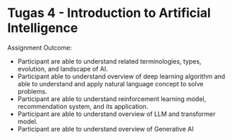 # Tugas 4 - Introduction to Artificial Intelligence

Assignment Outcome: 
- Participant are able to understand related terminologies, types, evolution, and landscape of AI.
- Participant able to understand overview of deep learning algorithm and able to understand and apply natural language concept to solve problems.
- Participant are able to understand reinforcement learning model, recommendation system, and its application.
- Participant are able to understand overview of LLM and transformer model.
- Participant are able to understand overview of Generative AI
